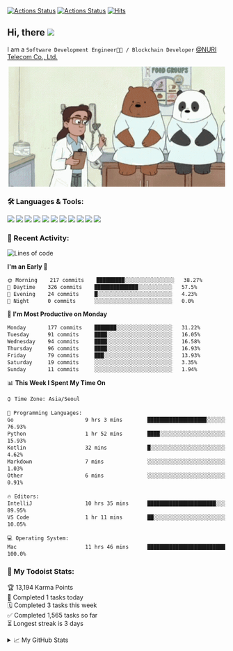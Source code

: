 
[![Actions Status](https://github.com/ddok2/ddok2/workflows/Todoist%20Readme/badge.svg)](https://github.com/ddok2/ddok2/actions)
[![Actions Status](https://github.com/ddok2/ddok2/workflows/wakatime-stats/badge.svg)](https://github.com/ddok2/ddok2/actions)
[![Hits](https://hits.seeyoufarm.com/api/count/incr/badge.svg?url=https%3A%2F%2Fgithub.com%2Fddok2)](https://hits.seeyoufarm.com)

<!-- ![visitors](https://visitor-badge.laobi.icu/badge?page_id=ddok2.ddok2) -->
## Hi, there <img src="https://raw.githubusercontent.com/MartinHeinz/MartinHeinz/master/wave.gif" width="25px">

I am a `Software Development Engineer🧑‍💻 / Blockchain Developer` [@NURI Telecom Co., Ltd.](http://www.nuritelecom.com)


<p align="center">
<img align="center" alt="GIF" src="img/debugging.gif" />
</p>


### 🛠 Languages & Tools:
<p>
    <img src="https://img.shields.io/badge/go-%2300ADD8.svg?&style=for-the-badge&logo=go&logoColor=white"/>
    <img src="https://img.shields.io/badge/node.js%20-%2343853D.svg?&style=for-the-badge&logo=node.js&logoColor=white"/>
    <img src="https://img.shields.io/badge/javascript%20-%23323330.svg?&style=for-the-badge&logo=javascript&logoColor=%23F7DF1E"/>
    <img src="https://img.shields.io/badge/typescript%20-%23007ACC.svg?&style=for-the-badge&logo=typescript&logoColor=white"/>
    <img src="https://img.shields.io/badge/python%20-%2314354C.svg?&style=for-the-badge&logo=python&logoColor=white"/>
    <img src="https://img.shields.io/badge/react%20-%2320232a.svg?&style=for-the-badge&logo=react&logoColor=%2361DAFB"/>
    <img src="https://img.shields.io/badge/AWS%20-%23FF9900.svg?&style=for-the-badge&logo=amazon-aws&logoColor=white"/>
    <img src="https://img.shields.io/badge/Google%20Cloud%20-%234285F4.svg?&style=for-the-badge&logo=google-cloud&logoColor=white"/>
    <img src="https://img.shields.io/badge/docker%20-%230db7ed.svg?&style=for-the-badge&logo=docker&logoColor=white"/>
    <img src="https://img.shields.io/badge/kubernetes%20-%23326ce5.svg?&style=for-the-badge&logo=kubernetes&logoColor=white"/>
    <img src="https://img.shields.io/badge/ansible%20-%231A1918.svg?&style=for-the-badge&logo=ansible&logoColor=white"/>
</p>

### 🌈 Recent Activity:
<!--START_SECTION:waka-->
![Lines of code](https://img.shields.io/badge/From%20Hello%20World%20I%27ve%20Written-630565%20lines%20of%20code-blue)

**I'm an Early 🐤** 

```text
🌞 Morning    217 commits    █████████░░░░░░░░░░░░░░░░   38.27% 
🌆 Daytime    326 commits    ██████████████░░░░░░░░░░░   57.5% 
🌃 Evening    24 commits     █░░░░░░░░░░░░░░░░░░░░░░░░   4.23% 
🌙 Night      0 commits      ░░░░░░░░░░░░░░░░░░░░░░░░░   0.0%

```
📅 **I'm Most Productive on Monday** 

```text
Monday       177 commits    ███████░░░░░░░░░░░░░░░░░░   31.22% 
Tuesday      91 commits     ████░░░░░░░░░░░░░░░░░░░░░   16.05% 
Wednesday    94 commits     ████░░░░░░░░░░░░░░░░░░░░░   16.58% 
Thursday     96 commits     ████░░░░░░░░░░░░░░░░░░░░░   16.93% 
Friday       79 commits     ███░░░░░░░░░░░░░░░░░░░░░░   13.93% 
Saturday     19 commits     ░░░░░░░░░░░░░░░░░░░░░░░░░   3.35% 
Sunday       11 commits     ░░░░░░░░░░░░░░░░░░░░░░░░░   1.94%

```


📊 **This Week I Spent My Time On** 

```text
⌚︎ Time Zone: Asia/Seoul

💬 Programming Languages: 
Go                       9 hrs 3 mins        ███████████████████░░░░░░   76.93% 
Python                   1 hr 52 mins        ████░░░░░░░░░░░░░░░░░░░░░   15.93% 
Kotlin                   32 mins             █░░░░░░░░░░░░░░░░░░░░░░░░   4.62% 
Markdown                 7 mins              ░░░░░░░░░░░░░░░░░░░░░░░░░   1.03% 
Other                    6 mins              ░░░░░░░░░░░░░░░░░░░░░░░░░   0.91%

🔥 Editors: 
IntelliJ                 10 hrs 35 mins      ██████████████████████░░░   89.95% 
VS Code                  1 hr 11 mins        ██░░░░░░░░░░░░░░░░░░░░░░░   10.05%

💻 Operating System: 
Mac                      11 hrs 46 mins      █████████████████████████   100.0%

```


<!--END_SECTION:waka-->

### 🚧 My Todoist Stats:
<!-- TODO-IST:START -->
🏆  13,194 Karma Points           
🌸  Completed 1 tasks today           
🗓  Completed 3 tasks this week           
✅  Completed 1,565 tasks so far           
⏳  Longest streak is 3 days
<!-- TODO-IST:END -->

<details>
<summary>📈 My GitHub Stats</summary>
<p align="center"> <img src="https://github-readme-stats.vercel.app/api?username=ddok2&show_icons=true" alt="ddok2" />
</details>
